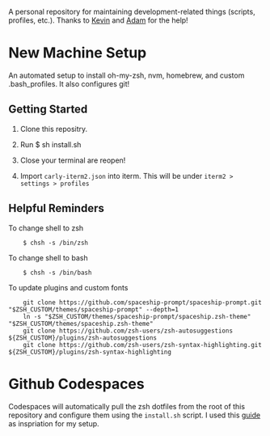 A personal repository for maintaining development-related things (scripts, profiles, etc.). Thanks to [Kevin](https://github.com/kevinchabreck) and [Adam](https://github.com/aenewton) for the help! 

# New Machine Setup

An automated setup to install oh-my-zsh, nvm, homebrew, and custom .bash_profiles. It also configures git!

## Getting Started

1. Clone this repositry. 
2. Run 
        $ sh install.sh

3. Close your terminal are reopen!
4. Import `carly-iterm2.json` into iterm. This will be under `iterm2 > settings > profiles`

## Helpful Reminders
To change shell to zsh

        $ chsh -s /bin/zsh

To change shell to bash

        $ chsh -s /bin/bash

To update plugins and custom fonts

        git clone https://github.com/spaceship-prompt/spaceship-prompt.git "$ZSH_CUSTOM/themes/spaceship-prompt" --depth=1
        ln -s "$ZSH_CUSTOM/themes/spaceship-prompt/spaceship.zsh-theme" "$ZSH_CUSTOM/themes/spaceship.zsh-theme"
        git clone https://github.com/zsh-users/zsh-autosuggestions ${ZSH_CUSTOM}/plugins/zsh-autosuggestions
        git clone https://github.com/zsh-users/zsh-syntax-highlighting.git ${ZSH_CUSTOM}/plugins/zsh-syntax-highlighting


# Github Codespaces
Codespaces will automatically pull the zsh dotfiles from the root of this repository and configure them using the `install.sh` script. I used this [guide](https://bea.stollnitz.com/blog/codespaces-terminal/) as inspriation for my setup. 

